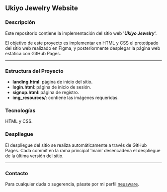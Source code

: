## Ukiyo Jewelry Website

### Descripción

Este repositorio contiene la implementación del sitio web '***Ukiyo Jewelry***'. 

El objetivo de este proyecto es implementar en HTML y CSS el prototipado del sitio web realizado en Figma, y posteriormente desplegar la página web estática con GitHub Pages.


___

### Estructura del Proyecto

- **landing.html**: página de inicio del sitio.
- **login.html**: página de inicio de sesión.
- **signup.html**: página de registro.
- **img_resources/**: contiene las imágenes requeridas.


### Tecnologías

HTML y CSS.

### Despliegue

El despliegue del sitio se realiza automáticamente a través de GitHub Pages. Cada commit en la rama principal 'main' desencadena el despliegue de la última versión del sitio.


___


### Contacto

Para cualquier duda o sugerencia, pásate por mi perfil [neusware](https://github.com/neusware).
